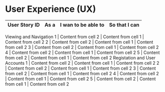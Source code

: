 

# User Experience (UX)

User Story ID | As a          |  I wan to be able to | So that I can
------------  | ------------- |  ------------        | -------------
Viewing and Navigation
1 | Content from cell 2 | Content from cell 1 | Content from cell 2
2 | Content from cell 2 | Content from cell 1 | Content from cell 2
3 | Content from cell 2 | Content from cell 1 | Content from cell 2
4 | Content from cell 2 | Content from cell 1 | Content from cell 2
5 | Content from cell 2 | Content from cell 1 | Content from cell 2
Registation and User Accounts
1 | Content from cell 2 | Content from cell 1 | Content from cell 2
2 | Content from cell 2 | Content from cell 1 | Content from cell 2
3 | Content from cell 2 | Content from cell 1 | Content from cell 2
4 | Content from cell 2 | Content from cell 1 | Content from cell 2
5 | Content from cell 2 | Content from cell 1 | Content from cell 2

